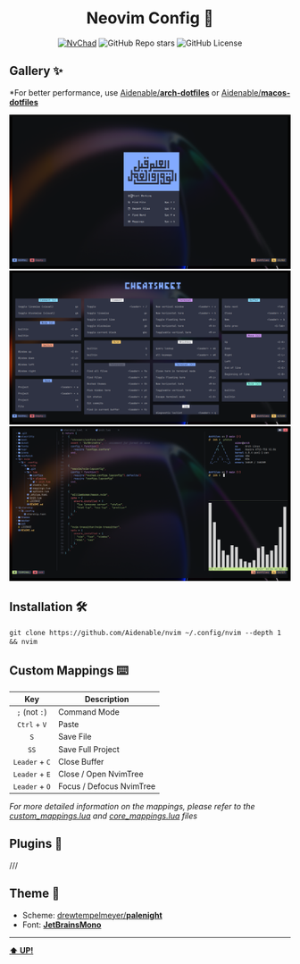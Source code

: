 <h1 id="header" align="center">Neovim Config 🌃</h1>

<div align="center">

[![NvChad](https://img.shields.io/badge/Distro-NvChad-cyan?style=flat-square&logoColor=86F5DE&labelColor=131A21&color=86F5DE)](https://github.com/NvChad/NvChad)
![GitHub Repo stars](https://img.shields.io/github/stars/Aidenable/nvim?style=flat-square&label=Stars&labelColor=1C1C1C&color=F63F3F)
![GitHub License](https://img.shields.io/github/license/Aidenable/nvim?style=flat-square&label=License&labelColor=131804)

</div>

## Gallery ✨

*For better performance, use [Aidenable/**arch-dotfiles**](https://github.com/Aidenable/arch-dotfiles) or [Aidenable/**macos-dotfiles**](https://github.com/Aidenable/macos-dotfiles)

![Menu](/images/menu.png)
![Cheatsheet](/images/cheatsheet.png)
![Workflow](/images/workflow.png)

## Installation 🛠️
```
git clone https://github.com/Aidenable/nvim ~/.config/nvim --depth 1 && nvim
```

## Custom Mappings ⌨️
|        Key        |       Description        |
| :---------------: | ------------------------ |
|   `;` (not `:`)   | Command Mode             |
|   `Ctrl` + `V`    | Paste                    |
|        `S`        | Save File                |
|        `SS`       | Save Full Project        |
|   `Leader` + `C`  | Close Buffer             |
|   `Leader` + `E`  | Close / Open NvimTree    |
|   `Leader` + `O`  | Focus / Defocus NvimTree |

*For more detailed information on the mappings, please refer to the [custom_mappings.lua](/lua/mappings.lua) and [core_mappings.lua](https://github.com/NvChad/NvChad/blob/v2.5/lua/nvchad/mappings.lua) files*

## Plugins 🧩
///

## Theme 🎨
- Scheme: [drewtempelmeyer/**palenight**](https://github.com/drewtempelmeyer/palenight.vim)
- Font: [**JetBrainsMono**](https://www.nerdfonts.com/font-downloads)

----

[**⬆️ UP!**](#header)
